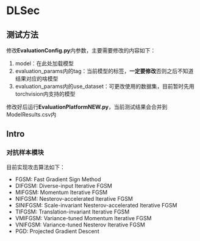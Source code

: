 # DLSec

## 测试方法

修改**EvaluationConfig.py**内参数，主要需要修改的内容如下：

1. model：在此处加载模型
2. evaluation_params内的tag：当前模型的标签，**一定要修改**否则之后不知道结果对应的啥模型
3. evaluation_params内的use_dataset：可更改使用的数据集，目前暂时先用torchvision内支持的模型

修改好后运行**EvaluationPlatformNEW.py**，当前测试结果会合并到ModelResults.csv内



## Intro


### 对抗样本模块
目前实现攻击算法如下：

* FGSM: Fast Gradient Sign Method
* DIFGSM: Diverse-input Iterative FGSM
* MIFGSM: Momentum Iterative FGSM
* NIFGSM: Nesterov-accelerated Iterative FGSM
* SINIFGSM: Scale-invariant Nesterov-accelerated Iterative FGSM
* TIFGSM: Translation-invariant Iterative FGSM
* VMIFGSM: Variance-tuned Momentum Iterative FGSM
* VNIFGSM: Variance-tuned Nesterov Iterative FGSM
* PGD: Projected Gradient Descent


